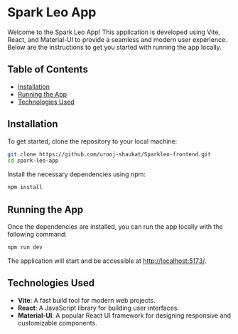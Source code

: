 # Spark Leo App

Welcome to the Spark Leo App! This application is developed using Vite, React, and Material-UI to provide a seamless and modern user experience. Below are the instructions to get you started with running the app locally.

## Table of Contents
- [Installation](#installation)
- [Running the App](#running-the-app)
- [Technologies Used](#technologies-used)


## Installation

To get started, clone the repository to your local machine:

```bash
git clone https://github.com/urooj-shaukat/Sparkleo-frontend.git
cd spark-leo-app
```

Install the necessary dependencies using npm:

```bash
npm install
```

## Running the App

Once the dependencies are installed, you can run the app locally with the following command:

```bash
npm run dev
```

The application will start and be accessible at [http://localhost:5173/](http://localhost:5173/).


## Technologies Used

- **Vite**: A fast build tool for modern web projects.
- **React**: A JavaScript library for building user interfaces.
- **Material-UI**: A popular React UI framework for designing responsive and customizable components.



